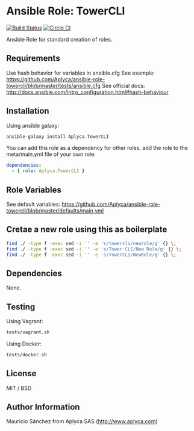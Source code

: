 Ansible Role: TowerCLI
==========================

[![Build Status](https://travis-ci.org/Aplyca/ansible-role-towercli.svg?branch=master)](https://travis-ci.org/Aplyca/ansible-role-towercli)
[![Circle CI](https://circleci.com/gh/Aplyca/ansible-role-towercli.png?style=badge)](https://circleci.com/gh/Aplyca/ansible-role-towercli)

Ansible Role for standard creation of roles.

Requirements
------------

Use hash behavior for variables in ansible.cfg
See example: https://github.com/Aplyca/ansible-role-towercli/blob/master/tests/ansible.cfg
See official docs: http://docs.ansible.com/intro_configuration.html#hash-behaviour

Installation
------------

Using ansible galaxy:
```bash
ansible-galaxy install Aplyca.TowerCLI
```
You can add this role as a dependency for other roles, add the role to the meta/main.yml file of your own role:
```yaml
dependencies:
  - { role: Aplyca.TowerCLI }
```

Role Variables
--------------

See default variables: https://github.com/Aplyca/ansible-role-towercli/blob/master/defaults/main.yml

Cretae a new role using this as boilerplate
-------------------------------------------

```bash
find ./ -type f -exec sed -i '' -e 's/towercli/newrole/g' {} \;
find ./ -type f -exec sed -i '' -e 's/Tower CLI/New Role/g' {} \;
find ./ -type f -exec sed -i '' -e 's/TowerCLI/NewRole/g' {} \;
```


Dependencies
------------

None.

Testing
-------
Using Vagrant:

```bash
tests/vagrant.sh
```
Using Docker:

```bash
tests/docker.sh
```

License
-------

MIT / BSD

Author Information
------------------

Mauricio Sánchez from Aplyca SAS (http://www.aplyca.com)
